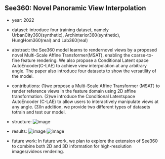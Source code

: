 ## See360: Novel Panoramic View Interpolation

- year: 2022

- dataset: introduce four training dataset, namely UrbanCity360(synthetic), Archinterior360(synthetic), HungHom360(real) and Lab360(real) 

- abstract: the See360 model learns to rendernovel views by a proposed novel Multi-Scale Affine Transformer(MSAT), enabling the coarse-to-fine feature  rendering. We also propose a Conditional Latent space AutoEncoder(C-LAE) to achieve view interpolation at any arbitrary angle. The paper also introduce four datasets to show the versatility of the model.

- contributions:
(1)we propose a Multi-Scale Affine Transformer (MSAT) to render reference views in the feature domain using 2D affine transformation.
(2)we introduce the Conditional Latentspace AutoEncoder (C-LAE) to allow users to interactively manipulate views at any angle.
(3)In addition, we provide two different types of datasets totrain and test our model. 

- structure:
![image](https://github.com/VLISLAB/360-DL-Survey/blob/main/Images/see360.png)

- results:
![image](https://github.com/VLISLAB/360-DL-Survey/blob/main/Images/see360_exp_1.png)
![image](https://github.com/VLISLAB/360-DL-Survey/blob/main/Images/see360_exp_2.png)

- future work: In future work, we plan to explore the extension of See360 to combine both 2D and 3D information for high-resolution images/videos rendering.



